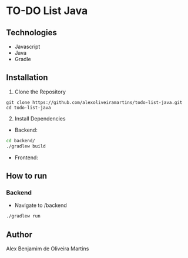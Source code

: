 # TO-DO List Java

## Technologies

- Javascript
- Java
- Gradle

## Installation

1. Clone the Repository

```
git clone https://github.com/alexoliveiramartins/todo-list-java.git
cd todo-list-java
```

2. Install Dependencies

- Backend:

```bash
cd backend/
./gradlew build
```

- Frontend:

## How to run

### Backend
- Navigate to /backend

```bash
./gradlew run
```

## Author

Alex Benjamim de Oliveira Martins
